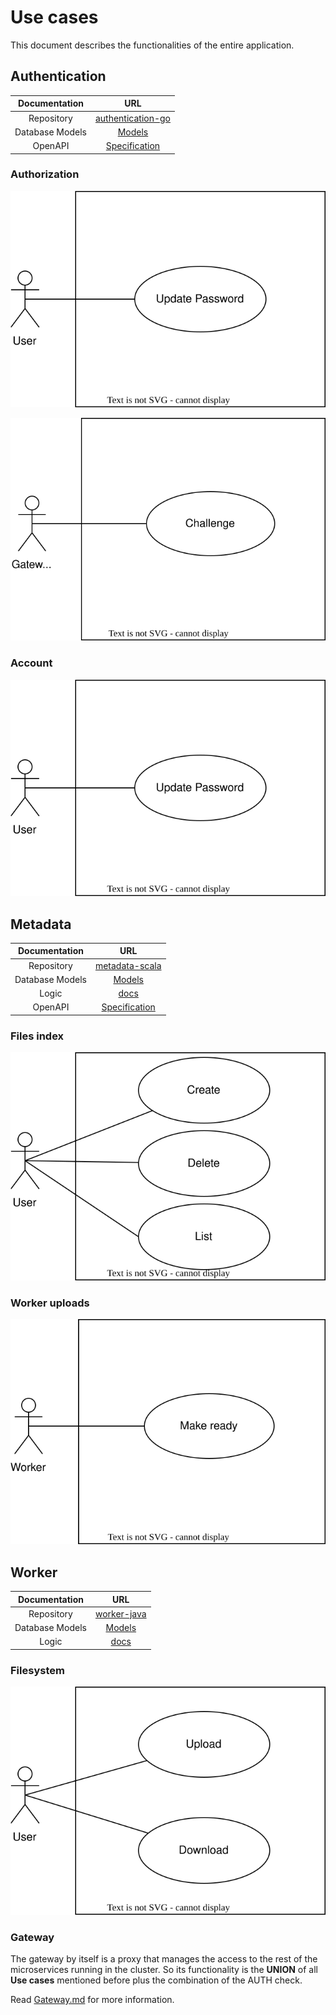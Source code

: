 # Use cases

This document describes the functionalities of the entire application.

## Authentication

|  Documentation  |                             URL                              |
| :-------------: | :----------------------------------------------------------: |
|   Repository    | [authentication-go](https://github.com/hawks-atlanta/authentication-go) |
| Database Models |             [Models](Database.md#Authentication)             |
|     OpenAPI     | [Specification](https://github.com/hawks-atlanta/authentication-go/docs/spec.openapi.yaml) |

### Authorization

<p style="text-align: center"><img src="assets/use-case-user-auth.svg" alt="use-case-user-auth" /></p>
<p style="text-align: center"><img src="assets/use-case-gw-ch.svg" alt="use-case-gw-ch" /></p>

### Account

<p style="text-align: center"><img src="assets/use-case-user-acc.svg" alt="use-case-user-acc" /></p>


## Metadata

|  Documentation  |                             URL                              |
| :-------------: | :----------------------------------------------------------: |
|   Repository    | [metadata-scala](https://github.com/hawks-atlanta/metadata-scala) |
| Database Models |                [Models](Database.md#Metadata)                |
|      Logic      |                   [docs](docs/Metadata.md)                   |
|     OpenAPI     | [Specification](https://github.com/hawks-atlanta/metadata-scala/docs/spec.openapi.yaml) |

### Files index

<p style="text-align: center"><img src="assets/use-case-meta-user.svg" alt="use-case-meta-user" /></p>

### Worker uploads

<p style="text-align: center"><img src="assets/use-case-worker-upload.svg" alt="use-case-worker-upload" /></p>


## Worker

|  Documentation  |                             URL                             |
| :-------------: | :---------------------------------------------------------: |
|   Repository    | [worker-java](https://github.com/hawks-atlanta/worker-java) |
| Database Models |                [Models](Database.md#Worker)                 |
|      Logic      |                   [docs](docs/Worker.md)                    |

### Filesystem

<p style="text-align: center"><img src="assets/use-case-worker-fs.svg" alt="use-case-worker-fs" /></p>


### Gateway

The gateway by itself is a proxy that manages the access to the rest of the microservices running in the cluster. So its functionality is the **UNION** of all **Use cases** mentioned before plus the combination of the AUTH check.

Read [Gateway.md](docs/Gateway.md) for more information.
